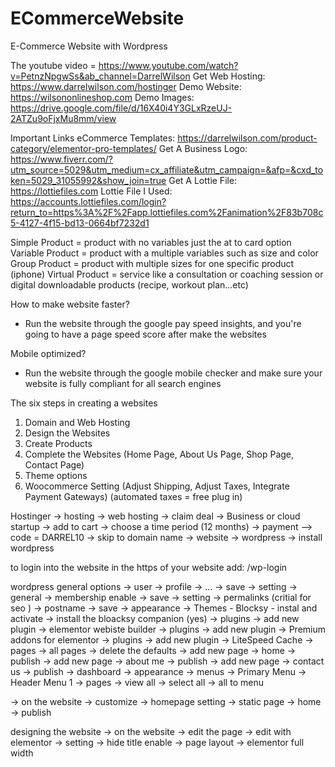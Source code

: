 # ECommerceWebsite
E-Commerce Website with Wordpress

The youtube video = https://www.youtube.com/watch?v=PetnzNpgwSs&ab_channel=DarrelWilson
Get Web Hosting: https://www.darrelwilson.com/hostinger
Demo Website: https://wilsononlineshop.com
Demo Images: https://drive.google.com/file/d/16X40i4Y3GLxRzeUJ-2ATZu9oFjxMu8mm/view

Important Links
eCommerce Templates: https://darrelwilson.com/product-category/elementor-pro-templates/
Get A Business Logo: https://www.fiverr.com/?utm_source=5029&utm_medium=cx_affiliate&utm_campaign=&afp=&cxd_token=5029_31055992&show_join=true
Get A Lottie File: https://lottiefiles.com
Lottie File I Used: https://accounts.lottiefiles.com/login?return_to=https%3A%2F%2Fapp.lottiefiles.com%2Fanimation%2F83b708c5-4127-4f15-bd13-0664bf7232d1

Simple Product = product with no variables just the at to card option
Variable Product = product with a multiple variables such as size and color
Group Product = product with multiple sizes for one specific product (iphone)
Virtual Product = service like a consultation or coaching session or digital downloadable products (recipe, workout plan...etc)

How to make website faster?
- Run the website through the google pay speed insights, and you're going to have a page speed score after make the websites

Mobile optimized?
- Run the website through the google mobile checker and make sure your website is fully compliant for all search engines

The six steps in creating a websites 
1) Domain and Web Hosting
2) Design the Websites
3) Create Products
4) Complete the Websites (Home Page, About Us Page, Shop Page, Contact Page)
5) Theme options
6) Woocommerce Setting (Adjust Shipping, Adjust Taxes, Integrate Payment Gateways) (automated taxes = free plug in)

Hostinger
-> hosting -> web hosting -> claim deal -> Business or cloud startup -> add to cart
-> choose a time period (12 months)
-> payment --> code = DARREL10
-> skip to domain name 
-> website -> wordpress -> install wordpress

to login into the website in the https of your website add: /wp-login

wordpress general options 
-> user -> profile -> ... -> save
-> setting -> general -> membership enable -> save
-> setting -> permalinks (critial for seo ) -> postname -> save
-> appearance -> Themes - Blocksy - instal and activate -> install the bloacksy companion (yes)
-> plugins -> add new plugin -> elementor webiste builder 
-> plugins -> add new plugin -> Premium addons for elementor
-> plugins -> add new plugin -> LiteSpeed Cache
-> pages -> all pages -> delete the defaults 
    -> add new page -> home -> publish
    -> add new page -> about me -> publish
    -> add new page -> contact us -> publish
-> dashboard -> appearance -> menus -> Primary Menu -> Header Menu 1 -> pages -> view all -> select all -> all to menu

-> on the website -> customize -> homepage setting -> static page -> home -> publish 

designing the website 
-> on the website -> edit the page -> edit with elementor
-> setting -> hide title enable -> page layout -> elementor full width 



 
